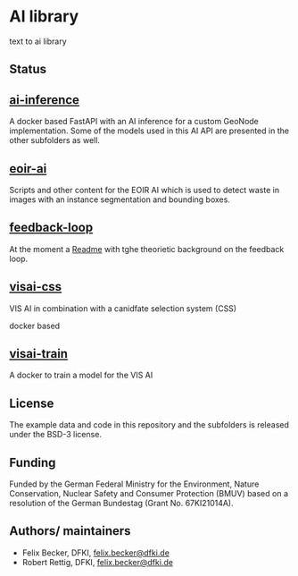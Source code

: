 # AI library

text to ai library

## Status

## [ai-inference](./ai-inference/)

A docker based FastAPI with an AI inference for a custom GeoNode implementation. Some of the models used in this AI API are presented in the other subfolders as well.

## [eoir-ai](./eoir-ai/)

Scripts and other content for the EOIR AI which is used to detect waste in images with an instance segmentation and bounding boxes.

## [feedback-loop](./feedback-loop/)

At the moment a [Readme](./feedback-loop/Readme.md) with tghe theorietic background on the feedback loop.

## [visai-css](./visai-css/)

VIS AI in combination with a canidfate selection system (CSS)

docker based

## [visai-train](./visai-train/)

A docker to train a model for the VIS AI

## License

The example data and code in this repository and the subfolders is released under the BSD-3 license.

## Funding

Funded by the German Federal Ministry for the Environment, Nature Conservation, Nuclear Safety and Consumer Protection (BMUV) based on a resolution of the German Bundestag (Grant No. 67KI21014A).

## Authors/ maintainers

* Felix Becker, DFKI, <felix.becker@dfki.de>
* Robert Rettig, DFKI, <felix.becker@dfki.de>
